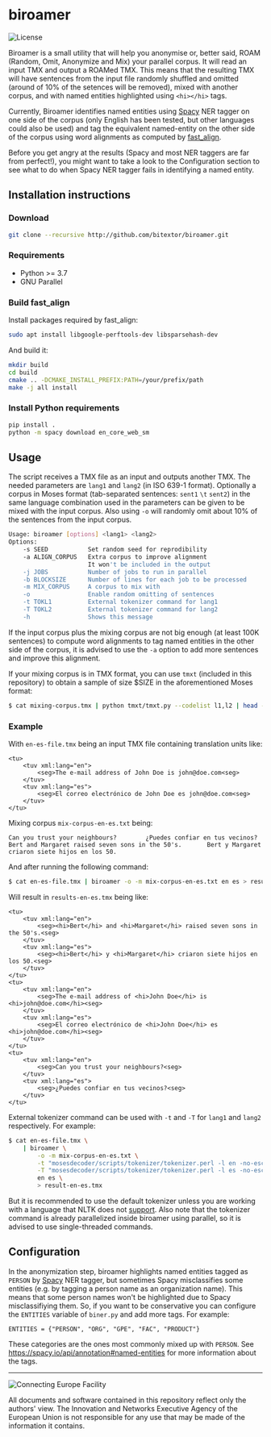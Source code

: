 # biroamer

![License](https://img.shields.io/badge/License-GPLv3-blue.svg)

Biroamer is a small utility that will help you anonymise or, better said, ROAM (Random, Omit, Anonymize and Mix) your parallel corpus. It will read an input TMX and output a ROAMed TMX. This means that the resulting TMX will have sentences from the input file randomly shuffled and omitted (around of 10% of the setences will be removed), mixed with another corpus, and with named entities highlighted using `<hi></hi>` tags.

Currently, Biroamer identifies named entities using [Spacy](https://spacy.io/) NER tagger on one side of the corpus (only English has been tested, but other languages could also be used) and tag the equivalent named-entity on the other side of the corpus using word alignments as computed by [fast_align](https://github.com/clab/fast_align).

Before you get angry at the results (Spacy and most NER taggers are far from perfect!), you might want to take a look to the Configuration section to see what to do when Spacy NER tagger fails in identifying a named entity.  

## Installation instructions

### Download

```bash
git clone --recursive http://github.com/bitextor/biroamer.git
```

### Requirements

* Python >= 3.7
* GNU Parallel

### Build fast_align

Install packages required by fast_align:

```bash
sudo apt install libgoogle-perftools-dev libsparsehash-dev
```

And build it:

```bash
mkdir build
cd build
cmake .. -DCMAKE_INSTALL_PREFIX:PATH=/your/prefix/path
make -j all install
```

### Install Python requirements

```bash
pip install .
python -m spacy download en_core_web_sm
```

## Usage

The script receives a TMX file as an input and outputs another TMX.
The needed parameters are `lang1` and `lang2` (in ISO 639-1 format).
Optionally a corpus in Moses format (tab-separated sentences: `sent1` `\t` `sent2`) in the same language combination used in the parameters can be given to be mixed with the input corpus.
Also using `-o` will randomly omit about 10% of the sentences from the input corpus.

```bash
Usage: biroamer [options] <lang1> <lang2>
Options:
    -s SEED           Set random seed for reprodibility
    -a ALIGN_CORPUS   Extra corpus to improve alignment
                      It won't be included in the output
    -j JOBS           Number of jobs to run in parallel
    -b BLOCKSIZE      Number of lines for each job to be processed
    -m MIX_CORPUS     A corpus to mix with
    -o                Enable random omitting of sentences
    -t TOKL1          External tokenizer command for lang1
    -T TOKL2          External tokenizer command for lang2
    -h                Shows this message
```

If the input corpus plus the mixing corpus are not big enough (at least 100K sentences) to compute word alignments to tag named entities in the other side of the corpus, it is advised to use the `-a` option to add more sentences and improve this alignment.

If your mixing corpus is in TMX format, you can use `tmxt` (included in this repository)
to obtain a sample of size $SIZE in the aforementioned Moses format:

```bash
$ cat mixing-corpus.tmx | python tmxt/tmxt.py --codelist l1,l2 | head -$SIZE > mix-corpus.txt
```

### Example

With `en-es-file.tmx` being an input TMX file containing translation units like:

```text
<tu>
    <tuv xml:lang="en">
        <seg>The e-mail address of John Doe is john@doe.com<seg>
    </tuv>
    <tuv xml:lang="es">
        <seg>El correo electrónico de John Doe es john@doe.com<seg>
    </tuv>
</tu>
```

Mixing corpus `mix-corpus-en-es.txt` being:

```text
Can you trust your neighbours?        ¿Puedes confiar en tus vecinos?
Bert and Margaret raised seven sons in the 50's.       Bert y Margaret criaron siete hijos en los 50.
```

And after running the following command:

```bash
$ cat en-es-file.tmx | biroamer -o -m mix-corpus-en-es.txt en es > result-en-es.tmx
```

Will result in `results-en-es.tmx` being like:

```text
<tu>
    <tuv xml:lang="en">
        <seg><hi>Bert</hi> and <hi>Margaret</hi> raised seven sons in the 50's.<seg>
    </tuv>
    <tuv xml:lang="es">
        <seg><hi>Bert</hi> y <hi>Margaret</hi> criaron siete hijos en los 50.<seg>
    </tuv>
</tu>
<tu>
    <tuv xml:lang="en">
        <seg>The e-mail address of <hi>John Doe</hi> is <hi>john@doe.com</hi><seg>
    </tuv>
    <tuv xml:lang="es">
        <seg>El correo electrónico de <hi>John Doe</hi> es <hi>john@doe.com</hi><seg>
    </tuv>
</tu>
<tu>
    <tuv xml:lang="en">
        <seg>Can you trust your neighbours?<seg>
    </tuv>
    <tuv xml:lang="es">
        <seg>¿Puedes confiar en tus vecinos?<seg>
    </tuv>
</tu>
```

External tokenizer command can be used with `-t` and `-T` for `lang1` and `lang2` respectively.
For example:

```bash
$ cat en-es-file.tmx \
    | biroamer \
        -o -m mix-corpus-en-es.txt \
        -t "mosesdecoder/scripts/tokenizer/tokenizer.perl -l en -no-escape" \
        -T "mosesdecoder/scripts/tokenizer/tokenizer.perl -l es -no-escape" \
        en es \
        > result-en-es.tmx
```

But it is recommended to use the default tokenizer unless you are working with a language that NLTK does not [support](https://raw.githubusercontent.com/nltk/nltk_data/gh-pages/packages/tokenizers/punkt.zip).
Also note that the tokenizer command is already parallelized inside biroamer using parallel, so it is advised to use single-threaded commands.

## Configuration

In the anonymization step, biroamer highlights named entities tagged as `PERSON` by [Spacy](https://spacy.io/) NER tagger,
but sometimes Spacy misclassifies some entities (e.g. by tagging a person name as an organization name).
This means that some person names won't be highlighted due to Spacy misclassifiying them.
So, if you want to be conservative you can configure the `ENTITIES` variable of `biner.py` and add more tags. For example:

```text
ENTITIES = {"PERSON", "ORG", "GPE", "FAC", "PRODUCT"}
```

These categories are the ones most commonly mixed up with `PERSON`.
See <https://spacy.io/api/annotation#named-entities> for more information about the tags.

___

![Connecting Europe Facility](https://www.paracrawl.eu/images/logo_en_cef273x39.png)

All documents and software contained in this repository reflect only the authors' view. The Innovation and Networks Executive Agency of the European Union is not responsible for any use that may be made of the information it contains.

